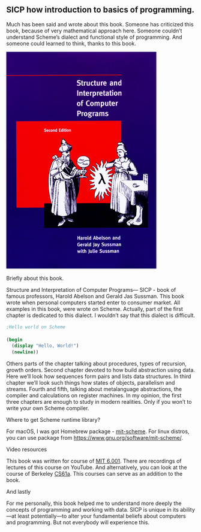 ## SICP how introduction to basics of programming.
Much has been said and wrote about this book. Someone has criticized  this book, because of very mathematical approach here. Someone couldn’t understand Scheme’s dialect and functional style of programming. And someone could learned to think, thanks to this book.

![cover](/img/SICP_cover.jpg)

Briefly about this book.

Structure and Interpretation of Computer Programs— SICP - book of famous professors, Harold Abelson and Gerald Jas Sussman. This book wrote when personal computers started enter to consumer market. 
All examples in this book, were wrote on Scheme. Actually, part of the first chapter is dedicated to this dialect. I wouldn’t say that this dialect is difficult.
```scheme
;Hello world on Scheme

(begin
  (display "Hello, World!")
  (newline))
```

Others parts of the chapter talking about procedures, types of recursion, growth orders. Second chapter devoted to how build abstraction using data. Here we’ll look how sequences form pairs and lists data structures. In third chapter we’ll look such things how states of objects, parallelism and streams. Fourth and fifth, talking about metalanguage abstractions, the compiler and calculations on register machines.
In my opinion, the first three chapters are enough to study in modern realities. Only if you won’t to write your own Scheme compiler.

Where to get Scheme runtime library?

For macOS, I was got Homebrew  package - [mit-scheme](https://formulae.brew.sh/formula/mit-scheme). For linux distros, you can use package from https://www.gnu.org/software/mit-scheme/.

Video resources

This book was written for course of [MIT 6.001](https://www.youtube.com/playlist?list=PLE18841CABEA24090). There are recordings of lectures of this course on YouTube. And alternatively, you can look at the course of Berkeley  [CS61a](https://www.youtube.com/playlist?list=PLhMnuBfGeCDNgVzLPxF9o5UNKG1b-LFY9).
This courses can serve as an addition to the book.

And lastly

For me personally, this book helped me to understand more deeply the concepts of programming and working with data. SICP is unique in its ability—at least potentially—to alter your fundamental beliefs about computers and programming. But not everybody will experience this.
